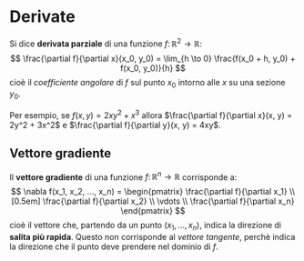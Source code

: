 # Derivate

Si dice **derivata parziale** di una funzione $f\colon \mathbb{R}^2 \to \mathbb{R}$:
$$
\frac{\partial f}{\partial x}(x_0, y_0) =
\lim_{h \to 0} \frac{f(x_0 + h, y_0) + f(x_0, y_0)}{h}
$$
cioè il _coefficiente angolare_ di $f$ sul punto $x_0$ intorno alle $x$ su una sezione $y_0$.

Per esempio, se $f(x, y) = 2xy^2 + x^3$ allora $\frac{\partial f}{\partial x}(x, y) = 2y^2 + 3x^2$ e $\frac{\partial f}{\partial y}(x, y) = 4xy$.

## Vettore gradiente

Il **vettore gradiente** di una funzione $f\colon \mathbb{R}^n \to \mathbb{R}$ corrisponde a:
$$
\nabla f(x_1, x_2, ..., x_n) = \begin{pmatrix}
\frac{\partial f}{\partial x_1} \\[0.5em]
\frac{\partial f}{\partial x_2} \\
\vdots \\
\frac{\partial f}{\partial x_n}
\end{pmatrix}
$$
cioè il vettore che, partendo da un punto $(x_1, ..., x_n)$, indica la direzione di **salita più rapida**.
Questo non corrisponde al _vettore tangente_, perchè indica la direzione che il punto deve prendere nel dominio di $f$.
